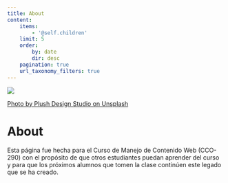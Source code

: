 ```yaml
---
title: About
content:
    items:
        - '@self.children'
    limit: 5
    order:
        by: date
        dir: desc
    pagination: true
    url_taxonomy_filters: true
---
```


![](plush-design-studio-483666-unsplash2.jpg)

[Photo by Plush Design Studio on Unsplash](https://unsplash.com/photos/l3N9Q27zULw)


# **About**

Esta página fue hecha para el Curso de Manejo de Contenido Web (CCO-290) con el propósito de que otros estudiantes puedan aprender del curso y para que los próximos alumnos que tomen la clase continúen este legado que se ha creado.